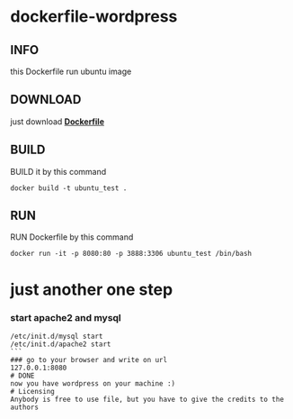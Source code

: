 # dockerfile-wordpress
## INFO 
this Dockerfile run ubuntu image 
## DOWNLOAD
just download [**Dockerfile**](https://github.com/mohamedelnagm211/dockerfile-wordpress/blob/master/Dockerfile)

## BUILD 
BUILD it by this command
```
docker build -t ubuntu_test .
```
## RUN
RUN Dockerfile by this command
```
docker run -it -p 8080:80 -p 3888:3306 ubuntu_test /bin/bash
```
# just another one step

### start apache2 and mysql 
````
/etc/init.d/mysql start
/etc/init.d/apache2 start
```
### go to your browser and write on url 
127.0.0.1:8080 
# DONE
now you have wordpress on your machine :)
# Licensing
Anybody is free to use file, but you have to give the credits to the authors
